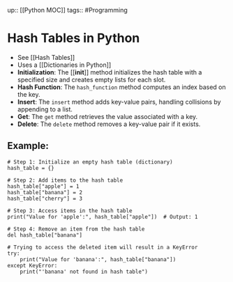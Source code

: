 up:: [[Python MOC]]
tags:: #Programming 
# Hash Tables in Python 
- See [[Hash Tables]]
- Uses a [[Dictionaries in Python]]
- **Initialization**: The [[__init__]] method initializes the hash table with a specified size and creates empty lists for each slot.
- **Hash Function**: The `hash_function` method computes an index based on the key.
- **Insert**: The `insert` method adds key-value pairs, handling collisions by appending to a list.
- **Get**: The `get` method retrieves the value associated with a key.
- **Delete**: The `delete` method removes a key-value pair if it exists.

## Example: 
```
# Step 1: Initialize an empty hash table (dictionary)
hash_table = {}

# Step 2: Add items to the hash table
hash_table["apple"] = 1
hash_table["banana"] = 2
hash_table["cherry"] = 3

# Step 3: Access items in the hash table
print("Value for 'apple':", hash_table["apple"])  # Output: 1

# Step 4: Remove an item from the hash table
del hash_table["banana"]

# Trying to access the deleted item will result in a KeyError
try:
    print("Value for 'banana':", hash_table["banana"])
except KeyError:
    print("'banana' not found in hash table")

```